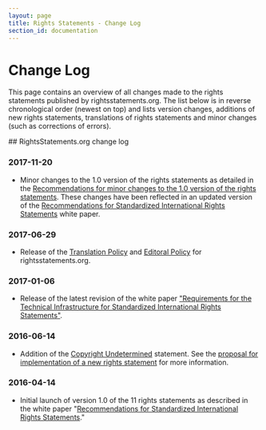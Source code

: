 ```yaml
---
layout: page
title: Rights Statements - Change Log
section_id: documentation
---
```


# Change Log

This page contains an overview of all changes made to the rights statements published by rightsstatements.org. The list below is in reverse chronological order (newest on top) and lists version changes, additions of new rights statements, translations of rights statements and minor changes (such as corrections of errors).

<div class="box">
## RightsStatements.org change log

### 2017-11-20

* Minor changes to the 1.0 version of the rights statements as detailed in the [Recommendations for minor changes to the 1.0 version of the rights statements](/files/170907recommendations_for_minor_update.pdf). These changes have been reflected in an updated version of the [Recommendations for Standardized International Rights Statements](/files/171116recommendations_for_standardized_international_rights_statements_v1.2.pdf) white paper.

### 2017-06-29

* Release of the [Translation Policy](/en/documentation/translation-policy/) and [Editoral Policy](/en/documentation/editorial-policy) for rightsstatements.org.

### 2017-01-06

* Release of the latest revision of the white paper ["Requirements for the Technical Infrastructure for Standardized International Rights Statements"](/files/170106requirements_for_the_technical_infrastructure_for_standardized_international_rights_statements_v1.2.pdf).

### 2016-06-14

* Addition of the [Copyright Undetermined](http://rightsstatements.org/vocab/UND/1.0/) statement. See the [proposal for implementation of a new rights statement](/files/160611proposal_for_implementation_UND.pdf) for more information.

### 2016-04-14

* Initial launch of version 1.0 of the 11 rights statements as described in the white paper "[Recommendations for Standardized International Rights Statements](/files/160208recommendations_for_standardized_international_rights_statements_v1.1.pdf)."

</div>
